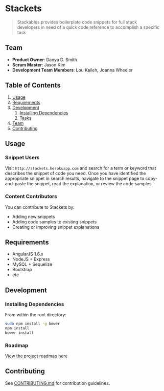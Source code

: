 # Stackets

> Stackables provides boilerplate code snippets for full stack developers in need of a quick code reference to accomplish a specific task

## Team

  - __Product Owner__: Danya D. Smith
  - __Scrum Master__: Jason Kim
  - __Development Team Members__: Lou Kaileh, Joanna Wheeler

## Table of Contents

1. [Usage](#Usage)
1. [Requirements](#requirements)
1. [Development](#development)
    1. [Installing Dependencies](#installing-dependencies)
    1. [Tasks](#tasks)
1. [Team](#team)
1. [Contributing](#contributing)

## Usage

### Snippet Users
Visit `http://stackets.herokuapp.com` and search for a term or keyword that describes the snippet of code you need. Once you have identified the appropriate snippet in search results, navigate to the snippet page to copy-and-paste the snippet, read the explanation, or review the code samples.

### Content Contributors

You can contribute to Stackets by:

* Adding new snippets
* Adding code samples to existing snippets
* Creating or improving snippet explanations

## Requirements

- AngularJS 1.6.x
- NodeJS + Express
- MySQL + Sequelize
- Bootstrap
- etc

## Development

### Installing Dependencies

From within the root directory:

```sh
sudo npm install -g bower
npm install
bower install
```

### Roadmap

[View the project roadmap here](https://waffle.io/hrr22-andromeda/stackets)


## Contributing

See [CONTRIBUTING.md](CONTRIBUTING.md) for contribution guidelines.
